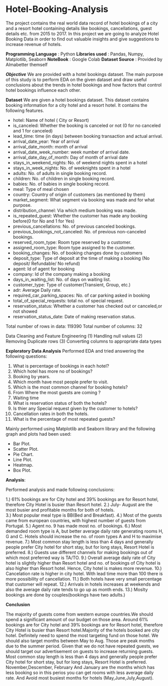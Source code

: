 # Hotel-Booking-Analysis
The project contains the real world data record of hotel bookings of a city and a resort hotel containing details like bookings, cancellations, guest details etc. from 2015 to 2017. In this project we are going to analyze Hotel Booking Data in order to find out valuable insights and give suggestions to increase revenue of hotels.

**Programming Language** : Python
**Libraries used** : Pandas, Numpy, Matplotlib, Seaborn
**NoteBook** : Google Colab
**Dataset Source** : Provided by Almabetter themself

***Objective***
We are provided with a hotel bookings dataset.
The main purpose of this study is to perform EDA on the given dataset and draw useful conclusions about the trends in hotel bookings and how factors that control hotel bookings influence each other.

**Dataset**
We are given a hotel bookings dataset. This dataset contains booking information for a city hotel and a resort hotel. It contains the following features.

- hotel: Name of hotel ( City or Resort)
- is_canceled: Whether the booking is canceled or not (0 for no canceled and 1 for canceled)
- lead_time: time (in days) between booking transaction and actual arrival.
- arrival_date_year: Year of arrival
- arrival_date_month: month of arrival
- arrival_date_week_number: week number of arrival date.
- arrival_date_day_of_month: Day of month of arrival date
- stays_in_weekend_nights: No. of weekend nights spent in a hotel
- stays_in_week_nights: No. of weeknights spent in a hotel
- adults: No. of adults in single booking record.
- children: No. of children in single booking record.
- babies: No. of babies in single booking record. 
- meal: Type of meal chosen 
- country: Country of origin of customers (as mentioned by them)
- market_segment: What segment via booking was made and for what purpose.
- distribution_channel: Via which medium booking was made.
- is_repeated_guest: Whether the customer has made any booking before(0 for No and 1 for Yes)
- previous_cancellations: No. of previous canceled bookings.
- previous_bookings_not_canceled: No. of previous non-canceled bookings.
- reserved_room_type: Room type reserved by a customer.
- assigned_room_type: Room type assigned to the customer.
- booking_changes: No. of booking changes done by customers
- deposit_type: Type of deposit at the time of making a booking (No deposit/ Refundable/ No refund)
- agent: Id of agent for booking
- company: Id of the company making a booking
- days_in_waiting_list: No. of days on waiting list.
- customer_type: Type of customer(Transient, Group, etc.)
- adr: Average Daily rate.
- required_car_parking_spaces: No. of car parking asked in booking
- total_of_special_requests: total no. of special request.
- reservation_status: Whether a customer has checked out or canceled,or not showed 
- reservation_status_date: Date of making reservation status.

Total number of rows in data: 119390
Total number of columns: 32

Data Cleaning and Feature Engineering
(1) Handling null values
(2) Removing Duplicate rows
(3) Converting columns to appropriate data types

**Exploratory Data Analysis**
Performed EDA and tried answering the following questions:

1.  What is percentage of bookings in each hotel?
2.  Which hotel has more no of bookings?
3.  Booking by years.
4.  Which month have most people prefer to visit.
5.  Which is the most common channel for booking hotels?
6.  From Where the most guests are coming ?
7.  Waiting time
8.  What is reservation status of both the hotels?
9.  Is thier any Special request given by the customer to hotels?
10.  Cancellation rates in both the hotels.
11.  What is the percentage of most repeated guests?

 Mainly performed using Matplotlib and Seaborn library and the following graph and plots had been used:

 * Bar Plot.
 * Scatter Plot.
 * Pie Chart.
 * Line Plot.
 * Heatmap.
 * Box Plot.

**Analysis**:

Performed analysis and made following conclusions:

 1.) 61% bookings are for City hotel and 39% bookings are for Resort hotel, therefore City Hotel is busier than Resort hotel. 
 2.) July- August are the most busier and profitable months for both of hotels.  
 3.) Most popular meal type is BB(Bed and Breakfast).
 4.) Most of the guests came from european countries, with highest number of guests from Portugal.
 5.) Agent no. 9 has made most no. of bookings.
 6.) Most demanded room type is A, but better average daily rate generating rooms H, G and C. Hotels should increase the no. of room types A and H to maximise revenue.
 7.) Most common stay length is less than 4 days and generally people prefer City hotel for short stay, but for long stays, Resort Hotel is preferred.
 8.) Guests use different channels for making bookings out of which most preferred way is TA/TO. 
 9.) Overall average daily rate of City hotel is slightly higher than Resort hotel and no. of bookings of City hotel is also higher than Resort hotel. Hence, City hotel is makes more revenue.
 10.) Cancelation rate is higher in city hotel. With lead time more than 100 there is more possibility of cancellation.
 11.) Both hotels have very small percentage that customer will repeat.
 12.) Arrivals in hotels increases at weekends and also the average daily rate tends to go up as month ends. 
 13.) Moslty bookings are done by couples(bookings have two adults.)

 **Conclusion**
 
The majority of guests come from western europe countries.We should spend a significant amount of our budget on those area.
Around 61% bookings are for City hotel and 39% bookings are for Resort hotel, therefore City Hotel is busier than Resort hotel.Majority of the hotels booked are city hotel. Definitely need to spend the most targeting fund on those hotel.
We should also target months between May to Aug. Those are peak months due to the summer period.
Given that we do not have repeated guests, we should target our advertisement on guests to increase returning guests.
Most common stay length is less than 4 days and generally people prefer City hotel for short stay, but for long stays, Resort Hotel is preferred.
November,Descember, February And January are the months which has less booking so in this perios you can get rooms with less average daily rate. And Avoid most busiest months for hotels (May,June,July,August).
